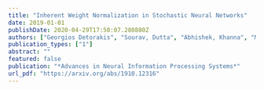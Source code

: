 ```yaml
---
title: "Inherent Weight Normalization in Stochastic Neural Networks"
date: 2019-01-01
publishDate: 2020-04-29T17:50:07.280880Z
authors: ["Georgios Detorakis", "Sourav, Dutta", "Abhishek, Khanna", "Matthew, Jerry", "Suman, Datta", "Emre Neftci"]
publication_types: ["1"]
abstract: ""
featured: false
publication: "*Advances in Neural Information Processing Systems*"
url_pdf: "https://arxiv.org/abs/1910.12316"
---
```


